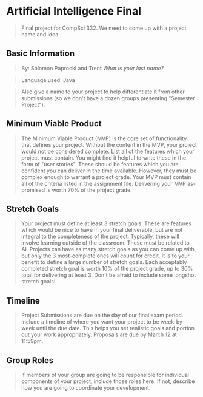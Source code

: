 # Artificial Intelligence Final
>Final project for CompSci 332.  We need to come up with a project name and idea.
## Basic Information
>By: Solomon Paprocki and Trent *What is your last name?*

>Language used: Java

>Also give a name to your project to help differentiate it from other submissions (so we don't have a dozen groups presenting "Semester Project").

## Minimum Viable Product

>The Minimum Viable Product (MVP) is the core set of functionality that defines your project.  Without the content in the MVP, your project would not be considered complete.  List all of the features which your project must contain.  You might find it helpful to write these in the form of "user stories".  These should be features which you are confident you can deliver in the time available.  However, they must be complex enough to warrant a project grade.  Your MVP must contain all of the criteria listed in the assignment file.  Delivering your MVP as-promised is worth 70% of the project grade.

## Stretch Goals
>Your project must define at least 3 stretch goals.  These are features which would be nice to have in your final deliverable, but are not integral to the completeness of the project.  Typically, these will involve learning outside of the classroom.  These must be related to AI.  Projects can have as many stretch goals as you can come up with, but only the 3 most-complete ones will count for credit.  It is to your benefit to define a large number of stretch goals.  Each acceptably completed stretch goal is worth 10% of the project grade, up to 30% total for delivering at least 3.  Don't be afraid to include some longshot stretch goals!

## Timeline
>Project Submissions are due on the day of our final exam period.  Include a timeline of where you want your project to be week-by-week until the due date.  This helps you set realistic goals and portion out your work appropriately.  Proposals are due by March 12 at 11:59pm.

## Group Roles
>If members of your group are going to be responsible for individual components of your project, include those roles here.  If not, describe how you are going to coordinate your development.
